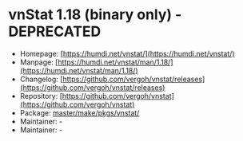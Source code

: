 # vnStat 1.18 (binary only) - DEPRECATED
 - Homepage: [https://humdi.net/vnstat/](https://humdi.net/vnstat/)
 - Manpage: [https://humdi.net/vnstat/man/1.18/](https://humdi.net/vnstat/man/1.18/)
 - Changelog: [https://github.com/vergoh/vnstat/releases](https://github.com/vergoh/vnstat/releases)
 - Repository: [https://github.com/vergoh/vnstat](https://github.com/vergoh/vnstat)
 - Package: [master/make/pkgs/vnstat/](https://github.com/Freetz-NG/freetz-ng/tree/master/make/pkgs/vnstat/)
 - Maintainer: -
 - Maintainer: -


